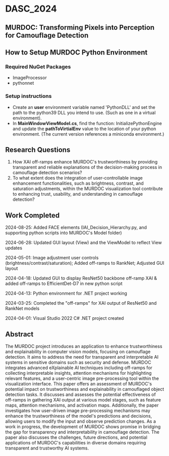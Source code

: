 # DASC_2024
## MURDOC: Transforming Pixels into Perception for Camouflage Detection

## How to Setup MURDOC Python Environment

### Required NuGet Packages
- ImageProcessor
- pythonnet

### Setup instructions
- Create an **user** environment variable named 'PythonDLL' and set the path to the python39 DLL you intend to use. (Such as one in a virtual environment).
- In **MainWindowViewModel.cs**, find the function: InitializePythonEngine and update the **pathToVirtialEnv** value to the location of your python environment. (The current version references a miniconda environment.)

## Research Questions
1. How XAI off-ramps enhance MURDOC's trustworthiness by providing transparent and reliable explanations of the decision-making process in camouflage detection scenarios?
2. To what extent does the integration of user-controllable image enhancement functionalities, such as brightness, contrast, and saturation adjustments, within the MURDOC visualization tool contribute to enhancing trust, usability, and understanding in camouflage detection?

## Work Completed
2024-08-25: Added FACE elements (IAI_Decision_Hierarchy.py, and supporting python scripts into MURDOC's Model folder)

2024-06-28: Updated GUI layout (View) and the ViewModel to reflect View updates

2024-05-01: Image adjustment user controls (brightness/contrast/saturation); Added off-ramps to RankNet; Adjusted GUI layout

2024-04-18: Updated GUI to display ResNet50 backbone off-ramp XAI & added off-ramps to EfficientDet-D7 in new python script

2024-04-13: Python environment for .NET project working

2024-03-25: Completed the "off-ramps" for XAI output of ResNet50 and RankNet models

2024-04-01: Visual Studio 2022 C# .NET project created

## Abstract
The MURDOC project introduces an application to enhance trustworthiness and explainability in computer vision models, focusing on camouflage detection. It aims to address the need for transparent and interpretable AI systems in sensitive domains such as security and defense. MURDOC integrates advanced eXplainable AI techniques including off-ramps for collecting interpretable insights, attention mechanisms for highlighting relevant features, and a user-centric image pre-processing tool within the visualization interface. This paper offers an assessment of MURDOC's potential impact on trustworthiness and explainability in camouflaged object detection tasks. It discusses and assesses the potential effectiveness of off-ramps in gathering XAI output at various model stages, such as feature maps, attention mechanisms, and activation maps. Additionally, the paper investigates how user-driven image pre-processing mechanisms may enhance the trustworthiness of the model's predictions and decisions, allowing users to modify the input and observe prediction changes. As a work in progress, the development of MURDOC shows promise in bridging the gap for transparency and interpretability in camouflage detection. The paper also discusses the challenges, future directions, and potential applications of MURDOC's capabilities in diverse domains requiring transparent and trustworthy AI systems.
